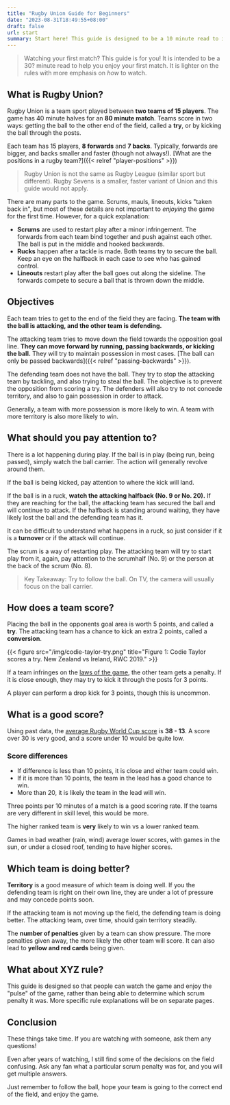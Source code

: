 ```yaml
---
title: "Rugby Union Guide for Beginners"
date: "2023-08-31T18:49:55+08:00"
draft: false
url: start
summary: Start here! This guide is designed to be a 10 minute read to introduce you to simple concepts. Hopefully you can enjoy watching your first match!
---
```

> Watching your first match? This guide is for you! It is intended to be a 30? minute read to help you enjoy your first match. It is lighter on the rules with more emphasis on *how* to watch. <!--[more info on why i made this]()-->

## What is Rugby Union?

Rugby Union is a team sport played between **two teams of 15 players**. The game has 40 minute halves for an **80 minute match**. Teams score in two ways: getting the ball to the other end of the field, called a **try**, or by kicking the ball through the posts.

Each team has 15 players, **8 forwards** and **7 backs**. Typically, forwards are bigger, and backs smaller and faster (though not always!). [What are the positions in a rugby team?]({{< relref "player-positions" >}})

> Rugby Union is not the same as Rugby League (similar sport but different). Rugby Sevens is a smaller, faster variant of Union and this guide would not apply. <!--[](/variants)-->

There are many parts to the game. Scrums, mauls, lineouts, kicks "taken back in", but most of these details are not important to *enjoying* the game for the first time. However, for a quick explanation:

- **Scrums** are used to restart play after a minor infringement. The forwards from each team bind together and push against each other. The ball is put in the middle and hooked backwards.
- **Rucks** happen after a tackle is made. Both teams try to secure the ball. Keep an eye on the halfback in each case to see who has gained control.
- **Lineouts** restart play after the ball goes out along the sideline. The forwards compete to secure a ball that is thrown down the middle.

## Objectives
Each team tries to get to the end of the field they are facing. **The team with the ball is attacking, and the other team is defending.**

The attacking team tries to move down the field towards the opposition goal line. **They can move forward by running, passing backwards, or kicking the ball.** They will try to maintain possession in most cases. [The ball can only be passed backwards]({{< relref "passing-backwards" >}}).

The defending team does not have the ball. They try to stop the attacking team by tackling, and also trying to steal the ball. The objective is to prevent the opposition from scoring a try. The defenders will also try to not concede territory, and also to gain possession in order to attack.

Generally, a team with more possession is more likely to win. A team with more territory is also more likely to win.

## What should you pay attention to?

There is a lot happening during play. If the ball is in play (being run, being passed), simply watch the ball carrier. The action will generally revolve around them.

If the ball is being kicked, pay attention to where the kick will land.

If the ball is in a ruck, **watch the attacking halfback (No. 9 or No. 20).** If they are reaching for the ball, the attacking team has secured the ball and will continue to attack. If the halfback is standing around waiting, they have likely lost the ball and the defending team has it.

It can be difficult to understand what happens in a ruck, so just consider if it is a **turnover** or if the attack will continue.

The scrum is a way of restarting play. The attacking team will try to start play from it, again, pay attention to the scrumhalf (No. 9) or the person at the back of the scrum (No. 8).

<!-- If both teams are near halfway, not much is happening. If a team is near the other end of the field, they are attacking well. The defenders must repel the attack. -->

> Key Takeaway: Try to follow the ball. On TV, the camera will usually focus on the ball carrier.

<!--
#### See Also
- [What is the difference between a ruck and a scrum?](/what-is-a-ruck)
-->

## How does a team score?
Placing the ball in the opponents goal area is worth 5 points, and called a **try**. The attacking team has a chance to kick an extra 2 points, called a **conversion**. 

{{< figure src="/img/codie-taylor-try.png" title="Figure 1: Codie Taylor scores a try. New Zealand vs Ireland, RWC 2019." >}}

If a team infringes on the [laws of the game](/), the other team gets a penalty. If it is close enough, they may try to kick it through the posts for 3 points.

A player can perform a drop kick for 3 points, though this is uncommon.

## What is a good score?
Using past data, the [average Rugby World Cup score](https://blog.rugbybot.com/posts/average-rugby-world-cup-score/) is **38 - 13**. A score over 30 is very good, and a score under 10 would be quite low. 

### Score differences
- If difference is less than 10 points, it is close and either team could win. 
- If it is more than 10 points, the team in the lead has a good chance to win. 
- More than 20, it is likely the team in the lead will win.

Three points per 10 minutes of a match is a good scoring rate. If the teams are very different in skill level, this would be more.

The higher ranked team is **very** likely to win vs a lower ranked team.

Games in bad weather (rain, wind) average lower scores, with games in the sun, or under a closed roof, tending to have higher scores.

## Which team is doing better?

**Territory** is a good measure of which team is doing well. If you the defending team is right on their own line, they are under a lot of pressure and may concede points soon.

If the attacking team is not moving up the field, the defending team is doing better. The attacking team, over time, should gain territory steadily.

The **number of penalties** given by a team can show pressure. The more penalties given away, the more likely the other team will score. It can also lead to **yellow and red cards** being given.

## What about XYZ rule?
This guide is designed so that people can watch the game and enjoy the "pulse" of the game, rather than being able to determine which scrum penalty it was. More specific rule explanations will be on separate pages.

<!---
## Other guides
Other places have guides that may have more information. I have tried to keep this guide as minimal as possible.
-->

## Conclusion

These things take time. If you are watching with someone, ask them any questions! 

Even after years of watching, I still find some of the decisions on the field confusing. Ask any fan what a particular scrum penalty was for, and you will get multiple answers.

Just remember to follow the ball, hope your team is going to the correct end of the field, and enjoy the game.

<!--## Did this guide help?

Please take a short survey on how this guide helped you. Did you watch a match and were still confused? Was it enjoyable? Do you already know this and want more details on scrum penalties?

&raquo; [Click here to take the survey](https://rugbybot.com/survey)
-->